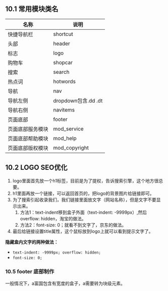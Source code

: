 ## 10.1 常用模块类名

| 名称             | 说明                |
| ---------------- | ------------------- |
| 快捷导航栏       | shortcut            |
| 头部             | header              |
| 标志             | logo                |
| 购物车           | shopcar             |
| 搜索             | search              |
| 热点词           | hotwords            |
| 导航             | nav                 |
| 导航左侧         | dropdown包含.dd .dt |
| 导航右侧         | navitems            |
| 页面底部         | footer              |
| 页面底部服务模块 | mod_service         |
| 页面底部帮助模块 | mod_help            |
| 页面底部版权模块 | mod_copyright       |

## 10.2 LOGO SEO优化

1. logo里面首先放一个h1标签，目前是为了提权，告诉搜索引擎，这个地方很总要。
2. h1里面再放一个链接，可以返回首页的，把logo的背景图片给链接即可。
3. 为了搜索引起收录我们，我们链接里面放文字（网站名称），但是文字不要显示出来。
   1. 方法1：text-indent移到盒子外面（text-indent: -9999px）,然后overflow: hidden，淘宝的做法。
   2. 方法2：font-size: 0；就看不到文字了，京东的做法。
4. 最后给链接设置title属性，这个鼠标放到logo上就可以看到提示文字了。

**隐藏盒内文字的两种做法：**

- `text-indent: -9999px; overflow: hidden;`
- `font-size: 0;`

### 10.5 footer 底部制作

一般情况下，a富国包含有宽度的盒子，a需要转为块级元素。